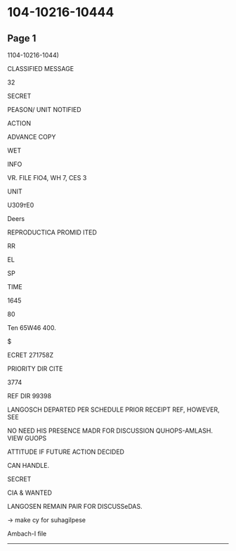 # 104-10216-10444

## Page 1

1104-10216-1044)

CLASSIFIED MESSAGE

32

SECRET

PEASON/ UNIT NOTIFIED

ACTION

ADVANCE COPY

WET

INFO

VR. FILE FlO4, WH 7, CES 3

UNIT

U309тE0

Deers

REPRODUCTICA PROMID ITED

RR

EL

SP

TIME

1645

80

Ten 65W46 400.

$

ECRET 271758Z

PRIORITY DIR CITE

3774

REF DIR 99398

LANGOSCH DEPARTED PER SCHEDULE PRIOR RECEIPT REF, HOWEVER, SEE

NO NEED HIS PRESENCE MADR FOR DISCUSSION QUHOPS-AMLASH. VIEW GUOPS

ATTITUDE IF FUTURE ACTION DECIDED

CAN HANDLE.

SECRET

CIA & WANTED

LANGOSEN REMAIN PAIR FOR DISCUSSeDAS.

→ make cy for suhagilpese

Ambach-I file

---

